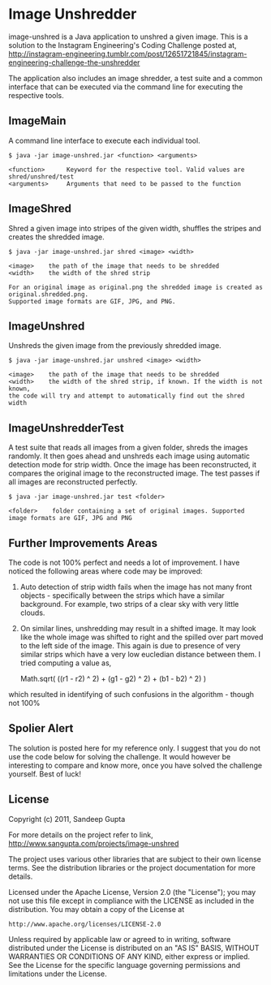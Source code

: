 Image Unshredder
================

image-unshred is a Java application to unshred a given image. This is a solution to the Instagram Engineering's Coding Challenge posted at, http://instagram-engineering.tumblr.com/post/12651721845/instagram-engineering-challenge-the-unshredder
	
The application also includes an image shredder, a test suite and a common interface that can be executed via the command line for executing the respective tools.

ImageMain
----------
A command line interface to execute each individual tool.

    $ java -jar image-unshred.jar <function> <arguments>
	
	<function>		Keyword for the respective tool. Valid values are shred/unshred/test
	<arguments>		Arguments that need to be passed to the function

ImageShred
----------
Shred a given image into stripes of the given width, shuffles the stripes and creates the shredded image.

    $ java -jar image-unshred.jar shred <image> <width>
	
	<image>    the path of the image that needs to be shredded
	<width>    the width of the shred strip
	
	For an original image as original.png the shredded image is created as original.shredded.png. 
	Supported image formats are GIF, JPG, and PNG.
	
ImageUnshred
------------
Unshreds the given image from the previously shredded image.

    $ java -jar image-unshred.jar unshred <image> <width>
	
	<image>    the path of the image that needs to be shredded
	<width>    the width of the shred strip, if known. If the width is not known, 
	the code will try and attempt to automatically find out the shred width

ImageUnshredderTest
-------------------
A test suite that reads all images from a given folder, shreds the images randomly. It then goes ahead and unshreds each image using automatic detection mode for strip width. Once the image has been reconstructed, it compares the original image to the reconstructed image. The test passes if all images are reconstructed perfectly.

    $ java -jar image-unshred.jar test <folder>
	
	<folder>    folder containing a set of original images. Supported image formats are GIF, JPG and PNG
	
Further Improvements Areas
--------------------------
The code is not 100% perfect and needs a lot of improvement. I have noticed the following areas where code may be improved:

1. Auto detection of strip width fails when the image has not many front objects - specifically between the strips which have a similar background. For example, two strips of a clear sky with very little clouds.

2. On similar lines, unshredding may result in a shifted image. It may look like the whole image was shifted to right and the spilled over part moved to the left side of the image. This again is due to presence of very similar strips which have a very low eucledian distance between them. I tried computing a value as,

    Math.sqrt( ((r1 - r2) ^ 2) + (g1 - g2) ^ 2) + (b1 - b2) ^ 2) )

which resulted in identifying of such confusions in the algorithm - though not 100%

Spolier Alert
-------------
The solution is posted here for my reference only. I suggest that you do not use the code below for solving the challenge. It would however be interesting to compare and know more, once you have solved the challenge yourself. Best of luck!

License
-------

Copyright (c) 2011, Sandeep Gupta

For more details on the project refer to link,
http://www.sangupta.com/projects/image-unshred

The project uses various other libraries that are subject to their
own license terms. See the distribution libraries or the project
documentation for more details.

Licensed under the Apache License, Version 2.0 (the "License");
you may not use this file except in compliance with the LICENSE
as included in the distribution. You may obtain a copy of the 
License at

	http://www.apache.org/licenses/LICENSE-2.0

Unless required by applicable law or agreed to in writing, software
distributed under the License is distributed on an "AS IS" BASIS,
WITHOUT WARRANTIES OR CONDITIONS OF ANY KIND, either express or implied.
See the License for the specific language governing permissions and
limitations under the License.
